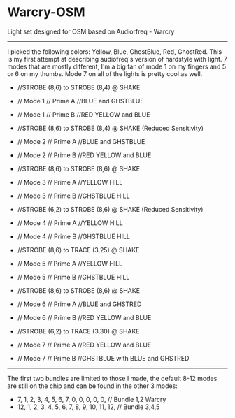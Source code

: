 # Warcry-OSM
Light set designed for OSM based on Audiorfreq - Warcry

------
I picked the following colors: Yellow, Blue, GhostBlue, Red, GhostRed. This is my first attempt at describing audiofreq's version of hardstyle with light. 7 modes that are mostly different, I'm a big fan of mode 1 on my fingers and 5 or 6 on my thumbs. Mode 7 on all of the lights is pretty cool as well.

- //STROBE (8,6) to STROBE (8,4) @ SHAKE 
- // Mode 1	// Prime A //BLUE and GHSTBLUE 
- // Mode 1	// Prime B //RED YELLOW and BLUE

- //STROBE (8,6) to STROBE (8,4) @ SHAKE (Reduced Sensitivity) 
- // Mode 2	// Prime A //BLUE and GHSTBLUE 
- // Mode 2	// Prime B //RED YELLOW and BLUE
 
- //STROBE (8,6) to STROBE (8,6) @ SHAKE 
- // Mode 3	// Prime A //YELLOW HILL 
- // Mode 3	// Prime B //GHSTBLUE HILL
 
- //STROBE (6,2) to STROBE (8,6) @ SHAKE (Reduced Sensitivity) 
- // Mode 4	// Prime A //YELLOW HILL 
- // Mode 4	// Prime B //GHSTBLUE HILL
 
- //STROBE (8,6) to TRACE (3,25) @ SHAKE 
- // Mode 5	// Prime A //YELLOW HILL 
- // Mode 5	// Prime B //GHSTBLUE HILL
 
- //STROBE (8,6) to STROBE (8,6) @ SHAKE 
- // Mode 6	// Prime A //BLUE and GHSTRED 
- // Mode 6	// Prime B //RED YELLOW and BLUE
 
- //STROBE (6,2) to TRACE (3,30) @ SHAKE 
- // Mode 7	// Prime A //RED YELLOW and BLUE 
- // Mode 7	// Prime B //GHSTBLUE with BLUE and GHSTRED

------
The first two bundles are limited to those I made, the default 8-12 modes are still on the chip and can be found in the other 3 modes:
 - 7,    1, 2, 3, 4, 5, 6, 7, 0, 0, 0, 0, 0,      // Bundle 1,2 Warcry
 - 12,   1, 2, 3, 4, 5, 6, 7, 8, 9, 10, 11, 12,   // Bundle 3,4,5


